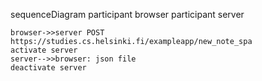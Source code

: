 sequenceDiagram
    participant browser
    participant server
    
    browser->>server POST https://studies.cs.helsinki.fi/exampleapp/new_note_spa
    activate server
    server-->>browser: json file
    deactivate server

    